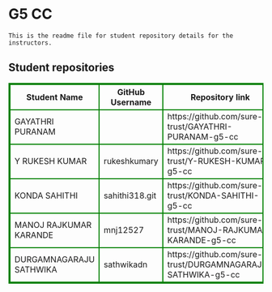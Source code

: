 # G5 CC
    This is the readme file for student repository details for the instructors.
## Student repositories 
<table style="border : 2px solid green; width:100%;">
<tr >
<th style="border : 2px solid green;">Student Name</th>
<th style="border : 2px solid green;">GitHub Username</th>
<th style="border : 2px solid green;">Repository link</th>
</tr>
<tr style="border : 2px solid green;">
<td style="border : 2px solid green;">GAYATHRI PURANAM</td> 

<td style="border : 2px solid green;"></td> 

<td style="border : 2px solid green;">https://github.com/sure-trust/GAYATHRI-PURANAM-g5-cc</td> 
</tr>

<tr style="border : 2px solid green;">
<td style="border : 2px solid green;">Y RUKESH KUMAR</td> 

<td style="border : 2px solid green;">rukeshkumary</td> 

<td style="border : 2px solid green;">https://github.com/sure-trust/Y-RUKESH-KUMAR-g5-cc</td> 
</tr>

<tr style="border : 2px solid green;">
<td style="border : 2px solid green;">KONDA SAHITHI</td> 

<td style="border : 2px solid green;">sahithi318.git</td> 

<td style="border : 2px solid green;">https://github.com/sure-trust/KONDA-SAHITHI-g5-cc</td> 
</tr>

<tr style="border : 2px solid green;">
<td style="border : 2px solid green;">MANOJ RAJKUMAR KARANDE</td> 

<td style="border : 2px solid green;">mnj12527</td> 

<td style="border : 2px solid green;">https://github.com/sure-trust/MANOJ-RAJKUMAR-KARANDE-g5-cc</td> 
</tr>

<tr style="border : 2px solid green;">
<td style="border : 2px solid green;">DURGAMNAGARAJU SATHWIKA</td> 

<td style="border : 2px solid green;">sathwikadn</td> 

<td style="border : 2px solid green;">https://github.com/sure-trust/DURGAMNAGARAJU-SATHWIKA-g5-cc</td> 
</tr>
